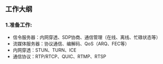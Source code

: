 ## 工作大纲
### 1.准备工作:
- 信令服务器：内网穿透、SDP协商、通信管理（在线、离线、忙碌状态等）
- 流媒体服务器：协议通信、编解码、QoS（ARQ、FEC等）
- 内网穿透：STUN、TURN、ICE
- 通信协议：RTP/RTCP、QUIC、RTMP、RTSP